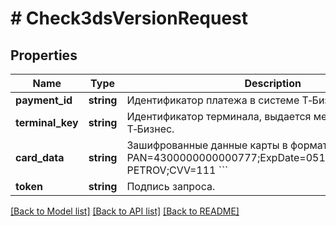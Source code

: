 # # Check3dsVersionRequest

## Properties

Name | Type | Description | Notes
------------ | ------------- | ------------- | -------------
**payment_id** | **string** | Идентификатор платежа в системе Т‑Бизнес. |
**terminal_key** | **string** | Идентификатор терминала, выдается мерчанту в Т‑Бизнес. |
**card_data** | **string** | Зашифрованные данные карты в формате:    &#x60;&#x60;&#x60;   PAN&#x3D;4300000000000777;ExpDate&#x3D;0519;CardHolder&#x3D;IVAN PETROV;CVV&#x3D;111   &#x60;&#x60;&#x60; |
**token** | **string** | Подпись запроса. |

[[Back to Model list]](../../README.md#models) [[Back to API list]](../../README.md#endpoints) [[Back to README]](../../README.md)
